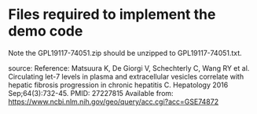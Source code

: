 # Files required to implement the demo code

Note the GPL19117-74051.zip should be unzipped to GPL19117-74051.txt.

source:
Reference: Matsuura K, De Giorgi V, Schechterly C, Wang RY et al. Circulating let-7 levels in plasma and extracellular vesicles correlate with hepatic fibrosis progression in chronic hepatitis C. Hepatology 2016 Sep;64(3):732-45. PMID: 27227815
Available from: https://www.ncbi.nlm.nih.gov/geo/query/acc.cgi?acc=GSE74872
